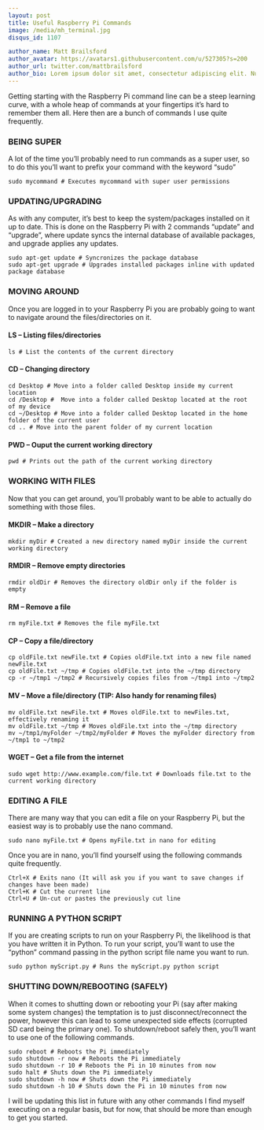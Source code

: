 ```yaml
---
layout: post
title: Useful Raspberry Pi Commands
image: /media/mh_terminal.jpg
disqus_id: 1107

author_name: Matt Brailsford
author_avatar: https://avatars1.githubusercontent.com/u/527305?s=200
author_url: twitter.com/mattbrailsford
author_bio: Lorem ipsum dolor sit amet, consectetur adipiscing elit. Nunc sed dui nec quam vestibulum semper non vel massa. Mauris vitae gravida sem. Vestibulum rutrum leo sit amet mi viverra, sit amet cursus metus consequat.
---
```


Getting starting with the Raspberry Pi command line can be a steep learning curve, with a whole heap of commands at your fingertips it’s hard to remember them all. Here then are a bunch of commands I use quite frequently.

### BEING SUPER

A lot of the time you’ll probably need to run commands as a super user, so to do this you’ll want to prefix your command with the keyword “sudo”

<pre class="line-numbers language-bash" data-line><code>sudo mycommand # Executes mycommand with super user permissions</code></pre>

### UPDATING/UPGRADING

As with any computer, it’s best to keep the system/packages installed on it up to date. This is done on the Raspberry Pi with 2 commands “update” and “upgrade”, where update syncs the internal database of available packages, and upgrade applies any updates.

<pre class="line-numbers language-bash" data-line><code>sudo apt-get update # Syncronizes the package database
sudo apt-get upgrade # Upgrades installed packages inline with updated package database</code></pre>

### MOVING AROUND

Once you are logged in to your Raspberry Pi you are probably going to want to navigate around the files/directories on it.

#### LS – Listing files/directories
<pre class="line-numbers language-bash" data-line><code>ls # List the contents of the current directory</code></pre>

#### CD – Changing directory
<pre class="line-numbers language-bash" data-line><code>cd Desktop # Move into a folder called Desktop inside my current location
cd /Desktop #  Move into a folder called Desktop located at the root of my device
cd ~/Desktop # Move into a folder called Desktop located in the home folder of the current user
cd .. # Move into the parent folder of my current location</code></pre>

#### PWD – Ouput the current working directory
<pre class="line-numbers language-bash" data-line><code>pwd # Prints out the path of the current working directory</code></pre>

### WORKING WITH FILES

Now that you can get around, you’ll probably want to be able to actually do something with those files.

#### MKDIR – Make a directory

<pre class="line-numbers language-bash" data-line><code>mkdir myDir # Created a new directory named myDir inside the current working directory</code></pre>

#### RMDIR – Remove empty directories

<pre class="line-numbers language-bash" data-line><code>rmdir oldDir # Removes the directory oldDir only if the folder is empty</code></pre>

#### RM – Remove a file

<pre class="line-numbers language-bash" data-line><code>rm myFile.txt # Removes the file myFile.txt</code></pre>

#### CP – Copy a file/directory

<pre class="line-numbers language-bash" data-line><code>cp oldFile.txt newFile.txt # Copies oldFile.txt into a new file named newFile.txt
cp oldFile.txt ~/tmp # Copies oldFile.txt into the ~/tmp directory
cp -r ~/tmp1 ~/tmp2 # Recursively copies files from ~/tmp1 into ~/tmp2</code></pre>

#### MV – Move a file/directory (TIP: Also handy for renaming files)

<pre class="line-numbers language-bash" data-line><code>mv oldFile.txt newFile.txt # Moves oldFile.txt to newFiles.txt, effectively renaming it
mv oldFile.txt ~/tmp # Moves oldFile.txt into the ~/tmp directory
mv ~/tmp1/myFolder ~/tmp2/myFolder # Moves the myFolder directory from ~/tmp1 to ~/tmp2</code></pre>

#### WGET – Get a file from the internet

<pre class="line-numbers language-bash" data-line><code>sudo wget http://www.example.com/file.txt # Downloads file.txt to the current working directory</code></pre>

### EDITING A FILE

There are many way that you can edit a file on your Raspberry Pi, but the easiest way is to probably use the nano command.

<pre class="line-numbers language-bash" data-line><code>sudo nano myFile.txt # Opens myFile.txt in nano for editing</code></pre>

Once you are in nano, you’ll find yourself using the following commands quite frequently.

<pre class="line-numbers language-bash" data-line><code>Ctrl+X # Exits nano (It will ask you if you want to save changes if changes have been made)
Ctrl+K # Cut the current line
Ctrl+U # Un-cut or pastes the previously cut line</code></pre>

### RUNNING A PYTHON SCRIPT

If you are creating scripts to run on your Raspberry Pi, the likelihood is that you have written it in Python. To run your script, you’ll want to use the “python” command passing in the python script file name you want to run.

<pre class="line-numbers language-bash" data-line><code>sudo python myScript.py # Runs the myScript.py python script</code></pre>

### SHUTTING DOWN/REBOOTING (SAFELY)

When it comes to shutting down or rebooting your Pi (say after making some system changes) the temptation is to just disconnect/reconnect the power, however this can lead to some unexpected side effects (corrupted SD card being the primary one). To shutdown/reboot safely then, you’ll want to use one of the following commands.

<pre class="line-numbers language-bash" data-line><code>sudo reboot # Reboots the Pi immediately
sudo shutdown -r now # Reboots the Pi immediately
sudo shutdown -r 10 # Reboots the Pi in 10 minutes from now
sudo halt # Shuts down the Pi immediately
sudo shutdown -h now # Shuts down the Pi immediately
sudo shutdown -h 10 # Shuts down the Pi in 10 minutes from now</code></pre>

I will be updating this list in future with any other commands I find myself executing on a regular basis, but for now, that should be more than enough to get you started.